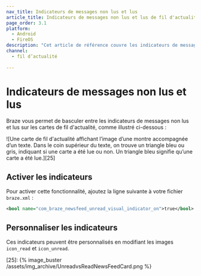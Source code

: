 ```yaml
---
nav_title: Indicateurs de messages non lus et lus
article_title: Indicateurs de messages non lus et lus de fil d'actualité pour Android et FireOS
page_order: 3.1
platform: 
  - Android
  - FireOS
description: "Cet article de référence couvre les indicateurs de messages non lus et lus de fil d'actualité dans votre application Android ou FireOS."
channel:
  - fil d’actualité
  
---
```


# Indicateurs de messages non lus et lus

Braze vous permet de basculer entre les indicateurs de messages non lus et lus sur les cartes de fil d'actualité, comme illustré ci-dessous :

![Une carte de fil d'actualité affichant l’image d’une montre accompagnée d’un texte. Dans le coin supérieur du texte, on trouve un triangle bleu ou gris, indiquant si une carte a été lue ou non. Un triangle bleu signifie qu’une carte a été lue.][25]

## Activer les indicateurs

Pour activer cette fonctionnalité, ajoutez la ligne suivante à votre fichier `braze.xml` :

```xml
<bool name="com_braze_newsfeed_unread_visual_indicator_on">true</bool>
```

## Personnaliser les indicateurs

Ces indicateurs peuvent être personnalisés en modifiant les images `icon_read` et `icon_unread`.

[25]: {% image_buster /assets/img_archive/UnreadvsReadNewsFeedCard.png %}

